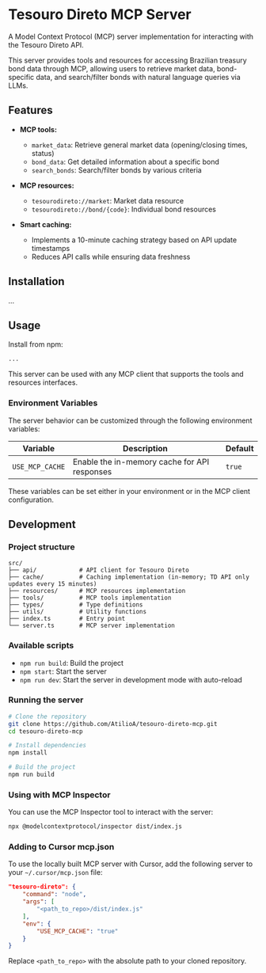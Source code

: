 # Tesouro Direto MCP Server

A Model Context Protocol (MCP) server implementation for interacting with the Tesouro Direto API.

This server provides tools and resources for accessing Brazilian treasury bond data through MCP, allowing users to retrieve market data, bond-specific data, and search/filter bonds with natural language queries via LLMs.

## Features

- **MCP tools:**
  - `market_data`: Retrieve general market data (opening/closing times, status)
  - `bond_data`: Get detailed information about a specific bond
  - `search_bonds`: Search/filter bonds by various criteria

- **MCP resources:**
  - `tesourodireto://market`: Market data resource
  - `tesourodireto://bond/{code}`: Individual bond resources

- **Smart caching:**
  - Implements a 10-minute caching strategy based on API update timestamps
  - Reduces API calls while ensuring data freshness

## Installation

...

## Usage

Install from npm:

```bash
...
```

This server can be used with any MCP client that supports the tools and resources interfaces.

### Environment Variables

The server behavior can be customized through the following environment variables:

| Variable | Description | Default |
|----------|-------------|---------|
| `USE_MCP_CACHE` | Enable the in-memory cache for API responses | `true` |

These variables can be set either in your environment or in the MCP client configuration.

## Development

### Project structure

```
src/
├── api/            # API client for Tesouro Direto
├── cache/          # Caching implementation (in-memory; TD API only updates every 15 minutes)
├── resources/      # MCP resources implementation
├── tools/          # MCP tools implementation
├── types/          # Type definitions
├── utils/          # Utility functions
├── index.ts        # Entry point
└── server.ts       # MCP server implementation
```

### Available scripts

- `npm run build`: Build the project
- `npm start`: Start the server
- `npm run dev`: Start the server in development mode with auto-reload

### Running the server

```bash
# Clone the repository
git clone https://github.com/AtilioA/tesouro-direto-mcp.git
cd tesouro-direto-mcp

# Install dependencies
npm install

# Build the project
npm run build
```

### Using with MCP Inspector

You can use the MCP Inspector tool to interact with the server:

```bash
npx @modelcontextprotocol/inspector dist/index.js
```

### Adding to Cursor mcp.json

To use the locally built MCP server with Cursor, add the following server to your `~/.cursor/mcp.json` file:

```json
"tesouro-direto": {
    "command": "node",
    "args": [
        "<path_to_repo>/dist/index.js"
    ],
    "env": {
        "USE_MCP_CACHE": "true"
    }
}
```

Replace `<path_to_repo>` with the absolute path to your cloned repository.
